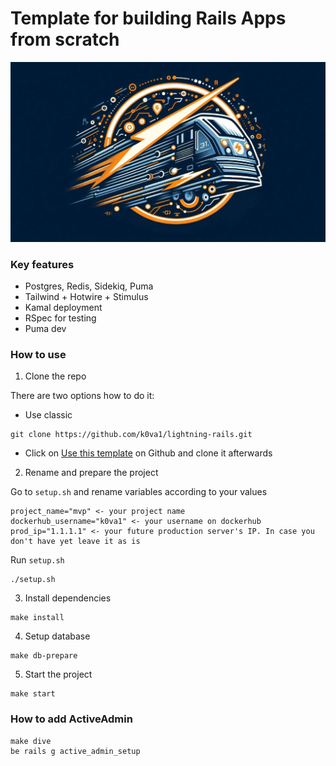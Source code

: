 # Template for building Rails Apps from scratch

![Lightning Rails](images/logo.webp)

### Key features

* Postgres, Redis, Sidekiq, Puma
* Tailwind + Hotwire + Stimulus
* Kamal deployment
* RSpec for testing
* Puma dev

### How to use

1. Clone the repo

There are two options how to do it:

* Use classic

```
git clone https://github.com/k0va1/lightning-rails.git
```

* Click on [Use this template](https://github.com/new?template_name=lightning-rails&template_owner=k0va1) on Github and clone it afterwards

2. Rename and prepare the project

Go to `setup.sh` and rename variables according to your values

```
project_name="mvp" <- your project name
dockerhub_username="k0va1" <- your username on dockerhub
prod_ip="1.1.1.1" <- your future production server's IP. In case you don't have yet leave it as is
```

Run `setup.sh`

```
./setup.sh
```

3. Install dependencies

```
make install
```

4. Setup database

```
make db-prepare
```

5. Start the project

```
make start
```

### How to add ActiveAdmin

```
make dive
be rails g active_admin_setup
```
